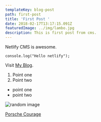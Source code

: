 ```yaml
---
templateKey: blog-post
path: first-post
title: 'First Post '
date: 2018-02-17T13:17:15.091Z
featuredImage: ../img/lambo.jpg
description: This is first post from cms.
---
```

Netlify CMS is awesome.

```
console.log("Hello netlify");
```

Visit [My Blog](https://jsuraj.netlify.com).

1. Point one
2. Point two

* point one
* point two

![random image](https://loremflickr.com/320/240)

[Porsche Courage](https://www.youtube.com/watch?v=5WicTA0x6jE)

